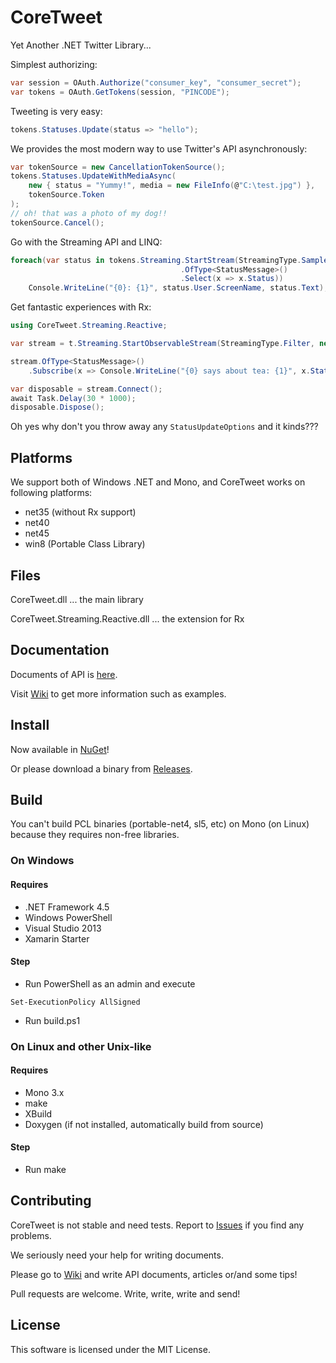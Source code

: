 CoreTweet
=========

Yet Another .NET Twitter Library...

Simplest authorizing:
```csharp
var session = OAuth.Authorize("consumer_key", "consumer_secret");
var tokens = OAuth.GetTokens(session, "PINCODE");
```

Tweeting is very easy:
```csharp
tokens.Statuses.Update(status => "hello");
```

We provides the most modern way to use Twitter's API asynchronously:
```csharp
var tokenSource = new CancellationTokenSource();
tokens.Statuses.UpdateWithMediaAsync(
    new { status = "Yummy!", media = new FileInfo(@"C:\test.jpg") },
    tokenSource.Token
);
// oh! that was a photo of my dog!!
tokenSource.Cancel();
```

Go with the Streaming API and LINQ:
```csharp
foreach(var status in tokens.Streaming.StartStream(StreamingType.Sample)
                                      .OfType<StatusMessage>()
                                      .Select(x => x.Status))
    Console.WriteLine("{0}: {1}", status.User.ScreenName, status.Text);
```

Get fantastic experiences with Rx:
```csharp
using CoreTweet.Streaming.Reactive;

var stream = t.Streaming.StartObservableStream(StreamingType.Filter, new StreamingParameters(track => "tea")).Publish();

stream.OfType<StatusMessage>()
    .Subscribe(x => Console.WriteLine("{0} says about tea: {1}", x.Status.User.ScreenName, x.Status.Text));

var disposable = stream.Connect();
await Task.Delay(30 * 1000);
disposable.Dispose();
```

Oh yes why don't you throw away any ```StatusUpdateOptions``` and it kinds???

## Platforms

We support both of Windows .NET and Mono, and CoreTweet works on following platforms:

* net35 (without Rx support)
* net40
* net45
* win8 (Portable Class Library)

## Files

CoreTweet.dll ... the main library

CoreTweet.Streaming.Reactive.dll ... the extension for Rx

## Documentation

Documents of API is [here](http://coretweet.github.io/docs/index.html).

Visit [Wiki](https://github.com/CoreTweet/CoreTweet/wiki) to get more information such as examples.

## Install

Now available in [NuGet](https://www.nuget.org/packages/CoreTweet)!

Or please download a binary from [Releases](https://github.com/lambdalice/CoreTweet/releases).

## Build

You can't build PCL binaries (portable-net4, sl5, etc) on Mono (on Linux) because they requires non-free libraries.

### On Windows

#### Requires

* .NET Framework 4.5
* Windows PowerShell
* Visual Studio 2013
* Xamarin Starter

#### Step

* Run PowerShell as an admin and execute

```
Set-ExecutionPolicy AllSigned
```

* Run build.ps1

### On Linux and other Unix-like

#### Requires

* Mono 3.x
* make
* XBuild
* Doxygen (if not installed, automatically build from source)

#### Step

* Run make

## Contributing

CoreTweet is not stable and need tests. Report to [Issues](https://github.com/CoreTweet/CoreTweet/issues?state=open) if you find any problems.

We seriously need your help for writing documents.

Please go to [Wiki](https://github.com/CoreTweet/CoreTweet/wiki) and write API documents, articles or/and some tips!

Pull requests are welcome. Write, write, write and send!

## License

This software is licensed under the MIT License.
